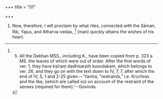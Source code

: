 +++
title = "01"

+++
1. Now, therefore, I will proclaim by what rites, connected with the Sāman, Rik, Yajus, and Atharva-vedas, [^1]  (man) quickly attains the wishes of his heart.


[^1]:  5. All the Dekhan MSS., including K., have been copied from p. 323 a MS. the leaves of which were out of order. After the first words of ver. 1, they have kṣīraṃ dadhisarpiḥ kusodakam, which belongs to ver. 26, and they go on with the text down to IV, 7, 7, after which the end of IV, 5, 1 and 2-25 given.--'Yantra, "restraints," i.e. Kṛcchras and the like, (which are called so) on account of the restraint of the senses (required for them).'--Govinda.
